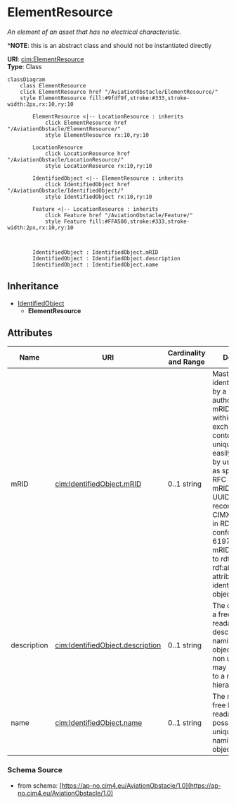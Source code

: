 # ElementResource

_An element of an asset that has no electrical characteristic._

*__NOTE__: this is an abstract class and should not be instantiated directly

**URI**: [cim:ElementResource](https://cim.ucaiug.io/ns#ElementResource)<br />
**Type**: Class

```mermaid
classDiagram
    class ElementResource
    click ElementResource href "/AviationObstacle/ElementResource/"
    style ElementResource fill:#9fdf9f,stroke:#333,stroke-width:2px,rx:10,ry:10

        ElementResource <|-- LocationResource : inherits
            click ElementResource href "/AviationObstacle/ElementResource/"
            style ElementResource rx:10,ry:10

        LocationResource
            click LocationResource href "/AviationObstacle/LocationResource/"
            style LocationResource rx:10,ry:10

        IdentifiedObject <|-- ElementResource : inherits
            click IdentifiedObject href "/AviationObstacle/IdentifiedObject/"
            style IdentifiedObject rx:10,ry:10

        Feature <|-- LocationResource : inherits
            click Feature href "/AviationObstacle/Feature/"
            style Feature fill:#FFA500,stroke:#333,stroke-width:2px,rx:10,ry:10



        IdentifiedObject : IdentifiedObject.mRID
        IdentifiedObject : IdentifiedObject.description
        IdentifiedObject : IdentifiedObject.name
```

## Inheritance
* [IdentifiedObject](IdentifiedObject.md)
    * **ElementResource**

## Attributes
| Name | URI | Cardinality and Range | Description | Inheritance |
| ---  | --- | --- | --- | --- |
| mRID | [cim:IdentifiedObject.mRID](https://cim.ucaiug.io/ns#IdentifiedObject.mRID) | 0..1 string | Master resource identifier issued by a model authority. The mRID is unique within an exchange context. Global uniqueness is easily achieved by using a UUID, as specified in RFC 4122, for the mRID. The use of UUID is strongly recommended.For CIMXML data files in RDF syntax conforming to IEC 61970-552, the mRID is mapped to rdf:ID or rdf:about attributes that identify CIM object elements. | IdentifiedObject |
| description | [cim:IdentifiedObject.description](https://cim.ucaiug.io/ns#IdentifiedObject.description) | 0..1 string | The description is a free human readable text describing or naming the object. It may be non unique and may not correlate to a naming hierarchy. | IdentifiedObject |
| name | [cim:IdentifiedObject.name](https://cim.ucaiug.io/ns#IdentifiedObject.name) | 0..1 string | The name is any free human readable and possibly non unique text naming the object. | IdentifiedObject |

### Schema Source
* from schema: [https://ap-no.cim4.eu/AviationObstacle/1.0](https://ap-no.cim4.eu/AviationObstacle/1.0)
